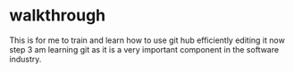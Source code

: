 # walkthrough
This is for me to train and learn how to use git hub efficiently
editing it now step 3
am learning git as it is a very important component in the software industry.
